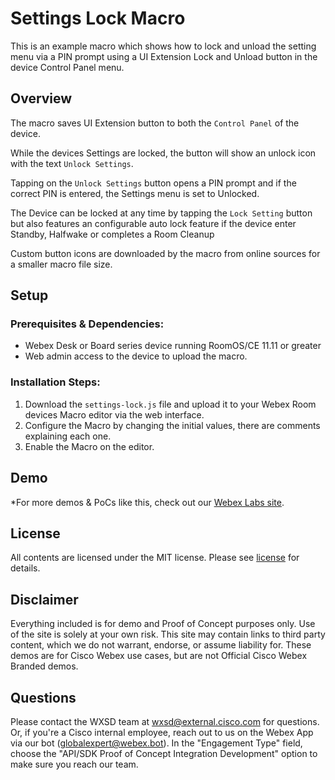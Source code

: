 # Settings Lock Macro

This is an example macro which shows how to lock and unload the setting menu via a PIN prompt using a UI Extension Lock and Unload button in the device Control Panel menu.


## Overview

The macro saves UI Extension button to both the ``Control Panel`` of the device.

While the devices Settings are locked, the button will show an unlock icon with the text ``Unlock Settings``.

Tapping on the ``Unlock Settings`` button opens a PIN prompt and if the correct PIN is entered, the Settings menu is set to Unlocked.

The Device can be locked at any time by tapping the ``Lock Setting`` button but also features an configurable auto lock feature if the device enter Standby, Halfwake or completes a Room Cleanup

Custom button icons are downloaded by the macro from online sources for a smaller macro file size.

## Setup

### Prerequisites & Dependencies: 

- Webex Desk or Board series device running RoomOS/CE 11.11 or greater
- Web admin access to the device to upload the macro.


### Installation Steps:
1. Download the ``settings-lock.js`` file and upload it to your Webex Room devices Macro editor via the web interface.
2. Configure the Macro by changing the initial values, there are comments explaining each one.
3. Enable the Macro on the editor.
    

## Demo

*For more demos & PoCs like this, check out our [Webex Labs site](https://collabtoolbox.cisco.com/webex-labs).

## License

All contents are licensed under the MIT license. Please see [license](LICENSE) for details.


## Disclaimer

Everything included is for demo and Proof of Concept purposes only. Use of the site is solely at your own risk. This site may contain links to third party content, which we do not warrant, endorse, or assume liability for. These demos are for Cisco Webex use cases, but are not Official Cisco Webex Branded demos.


## Questions
Please contact the WXSD team at [wxsd@external.cisco.com](mailto:wxsd@external.cisco.com?subject=settings-lock-macro) for questions. Or, if you're a Cisco internal employee, reach out to us on the Webex App via our bot (globalexpert@webex.bot). In the "Engagement Type" field, choose the "API/SDK Proof of Concept Integration Development" option to make sure you reach our team. 
